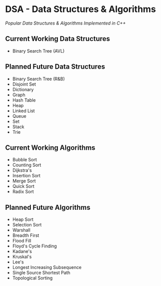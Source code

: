 # DSA - Data Structures & Algorithms

*Popular Data Structures & Algorithms Implemented in C++*

## Current Working Data Structures
- Binary Search Tree (AVL)

## Planned Future Data Structures
- Binary Search Tree (R&B)
- Disjoint Set
- Dictionary
- Graph
- Hash Table
- Heap
- Linked List
- Queue
- Set
- Stack
- Trie

## Current Working Algorithms
- Bubble Sort
- Counting Sort
- Dijkstra's
- Insertion Sort
- Merge Sort
- Quick Sort
- Radix Sort

## Planned Future Algorithms
- Heap Sort
- Selection Sort
- Warshall
- Breadth First
- Flood Fill
- Floyd's Cycle Finding
- Kadane's
- Kruskal's
- Lee's
- Longest Increasing Subsequence
- Single Source Shortest Path
- Topological Sorting
